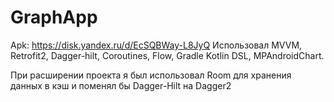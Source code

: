 # GraphApp
Apk: https://disk.yandex.ru/d/EcSQBWay-L8JyQ
Использовал MVVM, Retrofit2, Dagger-hilt, Coroutines, Flow, Gradle Kotlin DSL, MPAndroidChart.

При расширении проекта я был использовал Room для хранения данных в кэш и поменял бы Dagger-Hilt на Dagger2
